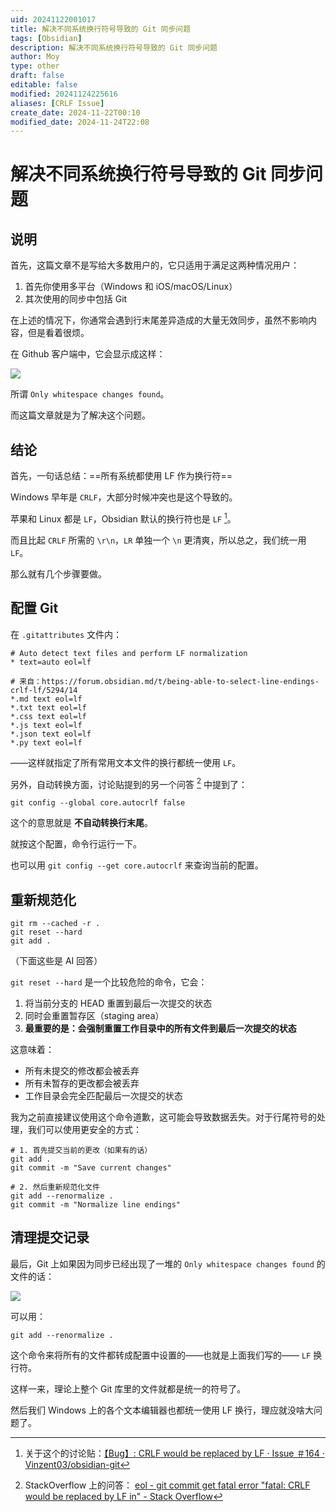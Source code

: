 ```yaml
---
uid: 20241122001017
title: 解决不同系统换行符号导致的 Git 同步问题
tags: [Obsidian]
description: 解决不同系统换行符号导致的 Git 同步问题
author: Moy
type: other
draft: false
editable: false
modified: 20241124225616
aliases: [CRLF Issue]
create_date: 2024-11-22T00:10
modified_date: 2024-11-24T22:08
---
```


# 解决不同系统换行符号导致的 Git 同步问题

## 说明

首先，这篇文章不是写给大多数用户的，它只适用于满足这两种情况用户：

1. 首先你使用多平台（Windows 和 iOS/macOS/Linux）
2. 其次使用的同步中包括 Git

在上述的情况下，你通常会遇到行末尾差异造成的大量无效同步，虽然不影响内容，但是看着很烦。

在 Github 客户端中，它会显示成这样：

![](https://cdn.pkmer.cn/images/202411242252142.jpg!pkmer)

所谓 `Only whitespace changes found`。

而这篇文章就是为了解决这个问题。

## 结论

首先，一句话总结：==所有系统都使用 LF 作为换行符==

Windows 早年是 `CRLF`，大部分时候冲突也是这个导致的。

苹果和 Linux 都是 `LF`，Obsidian 默认的换行符也是 `LF` [^1]。

而且比起 `CRLF` 所需的 ` \r\n `，`LR` 单独一个 ` \n ` 更清爽，所以总之，我们统一用 `LF`。

那么就有几个步骤要做。

## 配置 Git

在 `.gitattributes` 文件内：

```text
# Auto detect text files and perform LF normalization
* text=auto eol=lf

# 来自：https://forum.obsidian.md/t/being-able-to-select-line-endings-crlf-lf/5294/14
*.md text eol=lf
*.txt text eol=lf
*.css text eol=lf
*.js text eol=lf
*.json text eol=lf
*.py text eol=lf
```

——这样就指定了所有常用文本文件的换行都统一使用 `LF`。

另外，自动转换方面，讨论贴提到的另一个问答 [^2] 中提到了：

```shell
git config --global core.autocrlf false
```

这个的意思就是 **不自动转换行末尾**。

就按这个配置，命令行运行一下。

也可以用 `git config --get core.autocrlf` 来查询当前的配置。

## 重新规范化

```shell
git rm --cached -r .
git reset --hard
git add .
```

（下面这些是 AI 回答）

`git reset --hard` 是一个比较危险的命令，它会：

1. 将当前分支的 HEAD 重置到最后一次提交的状态
2. 同时会重置暂存区（staging area）
3. **最重要的是：会强制重置工作目录中的所有文件到最后一次提交的状态**

这意味着：

- 所有未提交的修改都会被丢弃
- 所有未暂存的更改都会被丢弃
- 工作目录会完全匹配最后一次提交的状态

我为之前直接建议使用这个命令道歉，这可能会导致数据丢失。对于行尾符号的处理，我们可以使用更安全的方式：

```shell
# 1. 首先提交当前的更改（如果有的话）
git add .
git commit -m "Save current changes"

# 2. 然后重新规范化文件
git add --renormalize .
git commit -m "Normalize line endings"
```

## 清理提交记录

最后，Git 上如果因为同步已经出现了一堆的 `Only whitespace changes found` 的文件的话：

![](https://cdn.pkmer.cn/images/202411242252143.jpg!pkmer)

可以用：

```shell
git add --renormalize .
```

这个命令来将所有的文件都转成配置中设置的——也就是上面我们写的—— `LF` 换行符。

这样一来，理论上整个 Git 库里的文件就都是统一的符号了。

然后我们 Windows 上的各个文本编辑器也都统一使用 LF 换行，理应就没啥大问题了。

[^1]: 关于这个的讨论贴：[【Bug】: CRLF would be replaced by LF · Issue ＃164 · Vinzent03/obsidian-git](https://github.com/Vinzent03/obsidian-git/issues/164)
[^2]: StackOverflow 上的问答： [eol - git commit get fatal error "fatal: CRLF would be replaced by LF in" - Stack Overflow](https://stackoverflow.com/questions/20168639/git-commit-get-fatal-error-fatal-crlf-would-be-replaced-by-lf-in/20168775#20168775)